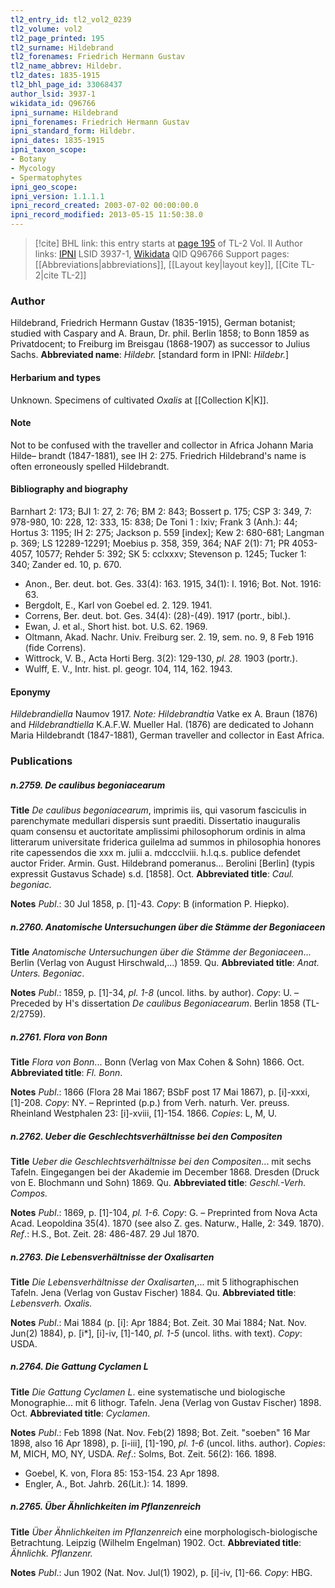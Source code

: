 ```yaml
---
tl2_entry_id: tl2_vol2_0239
tl2_volume: vol2
tl2_page_printed: 195
tl2_surname: Hildebrand
tl2_forenames: Friedrich Hermann Gustav
tl2_name_abbrev: Hildebr.
tl2_dates: 1835-1915
tl2_bhl_page_id: 33068437
author_lsid: 3937-1
wikidata_id: Q96766
ipni_surname: Hildebrand
ipni_forenames: Friedrich Hermann Gustav
ipni_standard_form: Hildebr.
ipni_dates: 1835-1915
ipni_taxon_scope: 
- Botany
- Mycology
- Spermatophytes
ipni_geo_scope: 
ipni_version: 1.1.1.1
ipni_record_created: 2003-07-02 00:00:00.0
ipni_record_modified: 2013-05-15 11:50:38.0
---
```


> [!cite] BHL link: this entry starts at [page 195](https://www.biodiversitylibrary.org/page/33068437) of TL-2 Vol. II
> Author links: [IPNI](https://www.ipni.org/a/3937-1) LSID 3937-1, [Wikidata](https://www.wikidata.org/wiki/Q96766) QID Q96766
> Support pages: [[Abbreviations|abbreviations]], [[Layout key|layout key]], [[Cite TL-2|cite TL-2]]

### Author

Hildebrand, Friedrich Hermann Gustav (1835-1915), German botanist; studied with Caspary and A. Braun, Dr. phil. Berlin 1858; to Bonn 1859 as Privatdocent; to Freiburg im Breisgau (1868-1907) as successor to Julius Sachs. 
**Abbreviated name**: *Hildebr.* \[standard form in IPNI: *Hildebr.*\]

#### Herbarium and types

Unknown. Specimens of cultivated *Oxalis* at [[Collection K|K]].

#### Note

Not to be confused with the traveller and collector in Africa Johann Maria Hilde– brandt (1847-1881), see IH 2: 275. Friedrich Hildebrand's name is often erroneously spelled Hildebrandt.

#### Bibliography and biography

Barnhart 2: 173; BJI 1: 27, 2: 76; BM 2: 843; Bossert p. 175; CSP 3: 349, 7: 978-980, 10: 228, 12: 333, 15: 838; De Toni 1 : lxiv; Frank 3 (Anh.): 44; Hortus 3: 1195; IH 2: 275; Jackson p. 559 \[index\]; Kew 2: 680-681; Langman p. 369; LS 12289-12291; Moebius p. 358, 359, 364; NAF 2(1): 71; PR 4053-4057, 10577; Rehder 5: 392; SK 5: cclxxxv; Stevenson p. 1245; Tucker 1: 340; Zander ed. 10, p. 670.
- Anon., Ber. deut. bot. Ges. 33(4): 163. 1915, 34(1): I. 1916; Bot. Not. 1916: 63.
- Bergdolt, E., Karl von Goebel ed. 2. 129. 1941.
- Correns, Ber. deut. bot. Ges. 34(4): (28)-(49). 1917 (portr., bibl.).
- Ewan, J. et al., Short hist. bot. U.S. 62. 1969.
- Oltmann, Akad. Nachr. Univ. Freiburg ser. 2. 19, sem. no. 9, 8 Feb 1916 (fide Correns).
- Wittrock, V. B., Acta Horti Berg. 3(2): 129-130, *pl. 28.* 1903 (portr.).
- Wulff, E. V., Intr. hist. pl. geogr. 104, 114, 162. 1943.

#### Eponymy

*Hildebrandiella* Naumov 1917. *Note: Hildebrandtia* Vatke ex A. Braun (1876) and *Hildebrandtiella* K.A.F.W. Mueller Hal. (1876) are dedicated to Johann Maria Hildebrandt (1847-1881), German traveller and collector in East Africa.

### Publications

##### n.2759. De caulibus begoniacearum

**Title**
*De caulibus begoniacearum*, imprimis iis, qui vasorum fasciculis in parenchymate medullari dispersis sunt praediti. Dissertatio inauguralis quam consensu et auctoritate amplissimi philosophorum ordinis in alma litterarum universitate friderica guilelma ad summos in philosophia honores rite capessendos die xxx m. julii a. mdccclviii. h.l.q.s. publice defendet auctor Frider. Armin. Gust. Hildebrand pomeranus... Berolini \[Berlin\] (typis expressit Gustavus Schade) s.d. \[1858\]. Oct.
**Abbreviated title**: *Caul. begoniac.*

**Notes**
*Publ*.: 30 Jul 1858, p. \[1\]-43. *Copy*: B (information P. Hiepko).

##### n.2760. Anatomische Untersuchungen über die Stämme der Begoniaceen

**Title**
*Anatomische Untersuchungen über die Stämme der Begoniaceen*... Berlin (Verlag von August Hirschwald,...) 1859. Qu.
**Abbreviated title**: *Anat. Unters. Begoniac*.

**Notes**
*Publ*.: 1859, p. \[1\]-34, *pl. 1-8* (uncol. liths. by author). *Copy*: U. – Preceded by H's dissertation *De caulibus Begoniacearum*. Berlin 1858 (TL-2/2759).

##### n.2761. Flora von Bonn

**Title**
*Flora von Bonn*... Bonn (Verlag von Max Cohen & Sohn) 1866. Oct.
**Abbreviated title**: *Fl. Bonn*.

**Notes**
*Publ*.: 1866 (Flora 28 Mai 1867; BSbF post 17 Mai 1867), p. \[i\]-xxxi, \[1\]-208. *Copy*: NY. – Reprinted (p.p.) from Verh. naturh. Ver. preuss. Rheinland Westphalen 23: \[i\]-xviii, \[1\]-154. 1866. *Copies*: L, M, U.

##### n.2762. Ueber die Geschlechtsverhältnisse bei den Compositen

**Title**
*Ueber die Geschlechtsverhältnisse bei den Compositen*... mit sechs Tafeln. Eingegangen bei der Akademie im December 1868. Dresden (Druck von E. Blochmann und Sohn) 1869. Qu.
**Abbreviated title**: *Geschl.-Verh. Compos.*

**Notes**
*Publ*.: 1869, p. \[1\]-104, *pl. 1-6. Copy*: G. – Preprinted from Nova Acta Acad. Leopoldina 35(4). 1870 (see also Z. ges. Naturw., Halle, 2: 349. 1870).
*Ref*.: H.S., Bot. Zeit. 28: 486-487. 29 Jul 1870.

##### n.2763. Die Lebensverhältnisse der Oxalisarten

**Title**
*Die Lebensverhältnisse der Oxalisarten*,... mit 5 lithographischen Tafeln. Jena (Verlag von Gustav Fischer) 1884. Qu.
**Abbreviated title**: *Lebensverh. Oxalis.*

**Notes**
*Publ*.: Mai 1884 (p. \[i\]: Apr 1884; Bot. Zeit. 30 Mai 1884; Nat. Nov. Jun(2) 1884), p. \[i\*\], \[i\]-iv, \[1\]-140, *pl. 1-5* (uncol. liths. with text). *Copy*: USDA.

##### n.2764. Die Gattung Cyclamen L

**Title**
*Die Gattung Cyclamen L*. eine systematische und biologische Monographie... mit 6 lithogr. Tafeln. Jena (Verlag von Gustav Fischer) 1898. Oct.
**Abbreviated title**: *Cyclamen*.

**Notes**
*Publ*.: Feb 1898 (Nat. Nov. Feb(2) 1898; Bot. Zeit. "soeben" 16 Mar 1898, also 16 Apr 1898), p. \[i-iii\], \[1\]-190, *pl. 1-6* (uncol. liths. author). *Copies*: M, MICH, MO, NY, USDA.
*Ref*.: Solms, Bot. Zeit. 56(2): 166. 1898.
- Goebel, K. von, Flora 85: 153-154. 23 Apr 1898.
- Engler, A., Bot. Jahrb. 26(Lit.): 14. 1899.

##### n.2765. Über Ähnlichkeiten im Pflanzenreich

**Title**
*Über Ähnlichkeiten im Pflanzenreich* eine morphologisch-biologische Betrachtung. Leipzig (Wilhelm Engelman) 1902. Oct.
**Abbreviated title**: *Ähnlichk. Pflanzenr.*

**Notes**
*Publ*.: Jun 1902 (Nat. Nov. Jul(1) 1902), p. \[i\]-iv, \[1\]-66. *Copy*: HBG.

